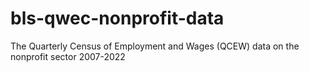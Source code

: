 # bls-qwec-nonprofit-data
The Quarterly Census of Employment and Wages (QCEW) data on the nonprofit sector 2007-2022
